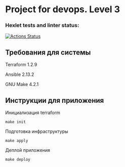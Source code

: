 # Project for devops. Level 3

### Hexlet tests and linter status:
[![Actions Status](https://github.com/ksv2005/devops-for-programmers-project-77/workflows/hexlet-check/badge.svg)](https://github.com/ksv2005/devops-for-programmers-project-77/actions)

## Требования для системы

Terraform 1.2.9

Ansible 2.13.2

GNU Make 4.2.1

## Инструкции для приложения

Инициализация terraform
```shell
make init
```

Подготовка инфраструктуры
```shell
make apply
```

Деплой приложения
```shell
make deploy
```
